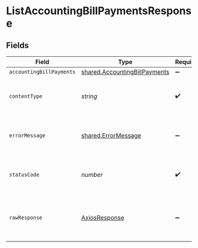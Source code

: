 # ListAccountingBillPaymentsResponse


## Fields

| Field                                                                          | Type                                                                           | Required                                                                       | Description                                                                    |
| ------------------------------------------------------------------------------ | ------------------------------------------------------------------------------ | ------------------------------------------------------------------------------ | ------------------------------------------------------------------------------ |
| `accountingBillPayments`                                                       | [shared.AccountingBillPayments](../../models/shared/accountingbillpayments.md) | :heavy_minus_sign:                                                             | Success                                                                        |
| `contentType`                                                                  | *string*                                                                       | :heavy_check_mark:                                                             | HTTP response content type for this operation                                  |
| `errorMessage`                                                                 | [shared.ErrorMessage](../../models/shared/errormessage.md)                     | :heavy_minus_sign:                                                             | Your `query` parameter was not correctly formed                                |
| `statusCode`                                                                   | *number*                                                                       | :heavy_check_mark:                                                             | HTTP response status code for this operation                                   |
| `rawResponse`                                                                  | [AxiosResponse](https://axios-http.com/docs/res_schema)                        | :heavy_minus_sign:                                                             | Raw HTTP response; suitable for custom response parsing                        |